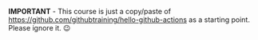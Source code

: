 **IMPORTANT** - This course is just a copy/paste of https://github.com/githubtraining/hello-github-actions as a starting point. Please ignore it. 😉
